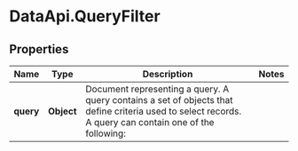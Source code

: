 # DataApi.QueryFilter

## Properties

Name | Type | Description | Notes
------------ | ------------- | ------------- | -------------
**query** | **Object** | Document representing a query. A query contains a set of objects that define criteria  used to select records. A query can contain one of the following:  | 


